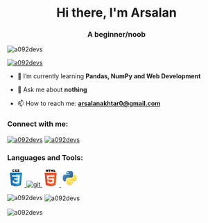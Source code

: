 <h1 align="center">Hi there, I'm Arsalan</h1>
<h3 align="center">A beginner/noob</h3>

<p align="left"> <img src="https://komarev.com/ghpvc/?username=a092devs&label=Profile%20views&color=0e75b6&style=flat" alt="a092devs" /> </p>

<p align="left"> <a href="https://twitter.com/a092devs" target="blank"><img src="https://img.shields.io/twitter/follow/a092devs?logo=twitter&style=for-the-badge" alt="a092devs" /></a> </p>

- 🌱 I’m currently learning **Pandas, NumPy and Web Development**

- 💬 Ask me about **nothing**

- 📫 How to reach me: **arsalanakhtar0@gmail.com**

<h3 align="left">Connect with me:</h3>
<p align="left">
<a href="https://twitter.com/a092devs" target="blank"><img align="center" src="https://cdn.jsdelivr.net/npm/simple-icons@3.0.1/icons/twitter.svg" alt="a092devs" height="30" width="40" /></a>
<a href="https://t.me/a092devs" target="blank"><img align="center" src="https://cdn.jsdelivr.net/npm/simple-icons@3.0.1/icons/telegram.svg" alt="a092devs" height="30" width="40" /></a>
</p>

<h3 align="left">Languages and Tools:</h3>
<p align="left"> <a href="https://www.w3schools.com/css/" target="_blank"> <img src="https://raw.githubusercontent.com/devicons/devicon/master/icons/css3/css3-original-wordmark.svg" alt="css3" width="40" height="40"/> </a> <a href="https://git-scm.com/" target="_blank"> <img src="https://www.vectorlogo.zone/logos/git-scm/git-scm-icon.svg" alt="git" width="40" height="40"/> </a> <a href="https://www.w3.org/html/" target="_blank"> <img src="https://raw.githubusercontent.com/devicons/devicon/master/icons/html5/html5-original-wordmark.svg" alt="html5" width="40" height="40"/> </a> <a href="https://www.python.org" target="_blank"> <img src="https://raw.githubusercontent.com/devicons/devicon/master/icons/python/python-original.svg" alt="python" width="40" height="40"/> </a> </p>

<p><img align="left" src="https://github-readme-stats.vercel.app/api/top-langs?username=a092devs&show_icons=true&locale=en&layout=compact" alt="a092devs" /></p>

<p>&nbsp;<img align="center" src="https://github-readme-stats.vercel.app/api?username=a092devs&show_icons=true&locale=en" alt="a092devs" /></p>

<p><img align="center" src="https://github-readme-streak-stats.herokuapp.com/?user=a092devs&" alt="a092devs" /></p>
